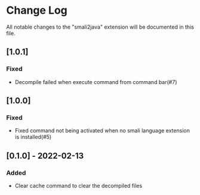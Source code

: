 # Change Log

All notable changes to the "smali2java" extension will be documented in this file.

## [1.0.1]

### Fixed

- Decompile failed when execute command from command bar(#7)

## [1.0.0]

### Fixed

- Fixed command not being activated when no smali language extension is installed(#5)


## [0.1.0] - 2022-02-13

### Added

- Clear cache command to clear the decompiled files